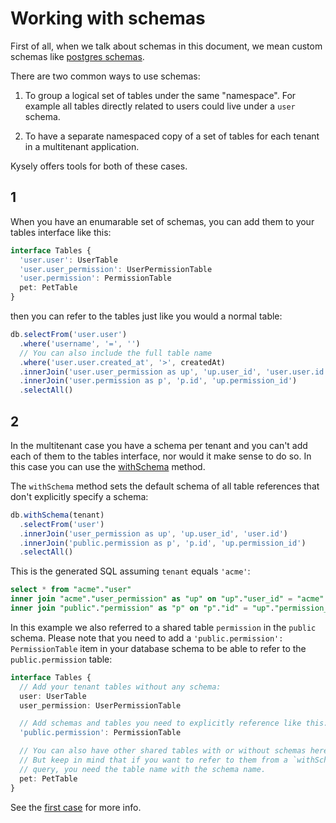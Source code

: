 # Working with schemas

First of all, when we talk about schemas in this document, we mean custom
schemas like [postgres schemas](https://www.postgresql.org/docs/14/ddl-schemas.html).

There are two common ways to use schemas:

1. To group a logical set of tables under the same "namespace". For example
   all tables directly related to users could live under a `user` schema.

2. To have a separate namespaced copy of a set of tables for each
   tenant in a multitenant application.

Kysely offers tools for both of these cases.

## 1

When you have an enumarable set of schemas, you can add them to your tables interface
like this:

```ts
interface Tables {
  'user.user': UserTable
  'user.user_permission': UserPermissionTable
  'user.permission': PermissionTable
  pet: PetTable
}
```

then you can refer to the tables just like you would a normal table:

```ts
db.selectFrom('user.user')
  .where('username', '=', '')
  // You can also include the full table name
  .where('user.user.created_at', '>', createdAt)
  .innerJoin('user.user_permission as up', 'up.user_id', 'user.user.id')
  .innerJoin('user.permission as p', 'p.id', 'up.permission_id')
  .selectAll()
```

## 2

In the multitenant case you have a schema per tenant and you can't add each of them to the
tables interface, nor would it make sense to do so. In this case you can use the
[withSchema](https://kysely-org.github.io/kysely-apidoc/classes/Kysely.html#withSchema) method.

The `withSchema` method sets the default schema of all table references that don't explicitly
specify a schema:

```ts
db.withSchema(tenant)
  .selectFrom('user')
  .innerJoin('user_permission as up', 'up.user_id', 'user.id')
  .innerJoin('public.permission as p', 'p.id', 'up.permission_id')
  .selectAll()
```

This is the generated SQL assuming `tenant` equals `'acme'`:

```sql
select * from "acme"."user"
inner join "acme"."user_permission" as "up" on "up"."user_id" = "acme"."user"."id"
inner join "public"."permission" as "p" on "p"."id" = "up"."permission_id"
```

In this example we also referred to a shared table `permission` in the `public` schema.
Please note that you need to add a `'public.permission': PermissionTable` item in your
database schema to be able to refer to the `public.permission` table:

```ts
interface Tables {
  // Add your tenant tables without any schema:
  user: UserTable
  user_permission: UserPermissionTable

  // Add schemas and tables you need to explicitly reference like this:
  'public.permission': PermissionTable

  // You can also have other shared tables with or without schemas here.
  // But keep in mind that if you want to refer to them from a `withSchema`
  // query, you need the table name with the schema name.
  pet: PetTable
}
```

See the [first case](#1) for more info.
